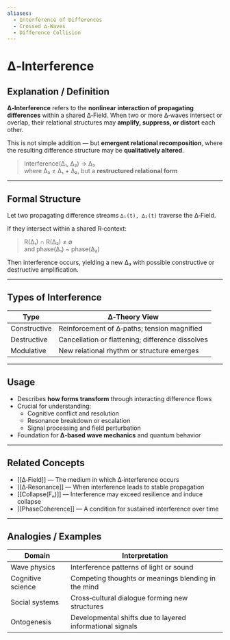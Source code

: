 ```yaml
---
aliases:
  - Interference of Differences
  - Crossed ∆‑Waves
  - Difference Collision
---
```


# ∆‑Interference

## Explanation / Definition

**∆‑Interference** refers to the **nonlinear interaction of propagating differences** within a shared ∆‑Field. When two or more ∆‑waves intersect or overlap, their relational structures may **amplify, suppress, or distort** each other.

This is not simple addition — but **emergent relational recomposition**, where the resulting difference structure may be **qualitatively altered**.

> Interference(∆₁, ∆₂) → ∆₃  
> where ∆₃ ≠ ∆₁ + ∆₂, but a **restructured relational form**

---

## Formal Structure

Let two propagating difference streams `∆₁(t), ∆₂(t)` traverse the ∆‑Field.

If they intersect within a shared R‑context:

> R(∆₁) ∩ R(∆₂) ≠ ∅  
> and phase(∆₁) ~ phase(∆₂)

Then interference occurs, yielding a new ∆₃ with possible constructive or destructive amplification.

---

## Types of Interference

| Type                  | ∆‑Theory View                                         |
|-----------------------|-------------------------------------------------------|
| Constructive          | Reinforcement of ∆‑paths; tension magnified           |
| Destructive           | Cancellation or flattening; difference dissolves      |
| Modulative            | New relational rhythm or structure emerges            |

---

## Usage

- Describes **how forms transform** through interacting difference flows
- Crucial for understanding:
  - Cognitive conflict and resolution
  - Resonance breakdown or escalation
  - Signal processing and field perturbation
- Foundation for **∆‑based wave mechanics** and quantum behavior

---

## Related Concepts

- [[∆‑Field]] — The medium in which ∆‑interference occurs  
- [[∆‑Resonance]] — When interference leads to stable propagation  
- [[Collapse(Fₙ)]] — Interference may exceed resilience and induce collapse  
- [[PhaseCoherence]] — A condition for sustained interference over time  

---

## Analogies / Examples

| Domain             | Interpretation                                             |
|--------------------|------------------------------------------------------------|
| Wave physics       | Interference patterns of light or sound                    |
| Cognitive science  | Competing thoughts or meanings blending in the mind        |
| Social systems     | Cross‑cultural dialogue forming new structures             |
| Ontogenesis        | Developmental shifts due to layered informational signals  |
